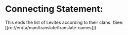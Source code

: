 # Connecting Statement:

This ends the list of Levites according to their clans. (See: [[rc://en/ta/man/translate/translate-names]])